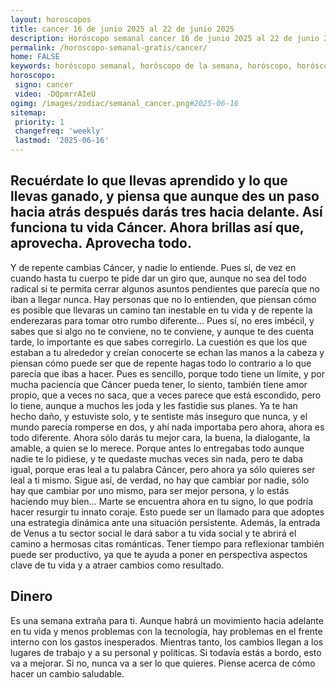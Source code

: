 ```yaml
---
layout: horoscopos
title: cancer 16 de junio 2025 al 22 de junio 2025 
description: Horóscopo semanal cancer 16 de junio 2025 al 22 de junio 2025. Recuérdate lo que llevas aprendido y lo que llevas ganado, y piensa que aunque des un paso hacia atrás después darás tres hacia delante. Así funciona tu vida Cáncer. Ahora brillas así que, aprovecha. Aprovecha todo.
permalink: /horoscopo-semanal-gratis/cancer/
home: FALSE
keywords: horóscopo semanal, horóscopo de la semana, horóscopo, horóscopo gratis,horóscopos, horóscopo esperanza gracia, horoscopos cancer la semana, horóscopos gratis, Tarot, Astrologia, Zodíaco, cancer, horoscopo gratis, semanal
horoscopo:
 signo: cancer
 video: -DQpmrrAIeU
ogimg: /images/zodiac/semanal_cancer.png#2025-06-16
sitemap:
 priority: 1
 changefreq: 'weekly'
 lastmod: '2025-06-16'
---
```




## Recuérdate lo que llevas aprendido y lo que llevas ganado, y piensa que aunque des un paso hacia atrás después darás tres hacia delante. Así funciona tu vida Cáncer. Ahora brillas así que, aprovecha. Aprovecha todo.

Y de repente cambias Cáncer, y nadie lo entiende. Pues sí, de vez en cuando hasta tu cuerpo te pide dar un giro que, aunque no sea del todo radical si te permita cerrar algunos asuntos pendientes que parecía que no iban a llegar nunca. Hay personas que no lo entienden, que piensan cómo es posible que llevaras un camino tan inestable en tu vida y de repente la enderezaras para tomar otro rumbo diferente… Pues sí, no eres imbécil, y sabes que si algo no te conviene, no te conviene, y aunque te des cuenta tarde, lo importante es que sabes corregirlo. La cuestión es que los que estaban a tu alrededor y creían conocerte se echan las manos a la cabeza y piensan cómo puede ser que de repente hagas todo lo contrario a lo que parecía que ibas a hacer. Pues es sencillo, porque todo tiene un límite, y por mucha paciencia que Cáncer pueda tener, lo siento, también tiene amor propio, que a veces no saca, que a veces parece que está escondido, pero lo tiene, aunque a muchos les joda y les fastidie sus planes. Ya te han hecho daño, y estuviste solo, y te sentiste más inseguro que nunca, y el mundo parecía romperse en dos, y ahí nada importaba pero ahora, ahora es todo diferente. Ahora sólo darás tu mejor cara, la buena, la dialogante, la amable, a quien se lo merece. Porque antes lo entregabas todo aunque nadie te lo pidiese, y te quedaste muchas veces sin nada, pero te daba igual, porque eras leal a tu palabra Cáncer, pero ahora ya sólo quieres ser leal a ti mismo. Sigue así, de verdad, no hay que cambiar por nadie, sólo hay que cambiar por uno mismo, para ser mejor persona, y lo estás haciendo muy bien…
Marte se encuentra ahora en tu signo, lo que podría hacer resurgir tu innato coraje. Esto puede ser un llamado para que adoptes una estrategia dinámica ante una situación persistente. Además, la entrada de Venus a tu sector social le dará sabor a tu vida social y te abrirá el camino a hermosas citas románticas. Tener tiempo para reflexionar también puede ser productivo, ya que te ayuda a poner en perspectiva aspectos clave de tu vida y a atraer cambios como resultado.

## Dinero

Es una semana extraña para ti. Aunque habrá un movimiento hacia adelante en tu vida y menos problemas con la tecnología, hay problemas en el frente interno con los gastos inesperados. Mientras tanto, los cambios llegan a los lugares de trabajo y a su personal y políticas. Si todavía estás a bordo, esto va a mejorar. Si no, nunca va a ser lo que quieres. Piense acerca de cómo hacer un cambio saludable.